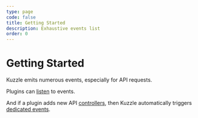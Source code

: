 ```yaml
---
type: page
code: false
title: Getting Started
description: Exhaustive events list
order: 0
---
```


# Getting Started

Kuzzle emits numerous events, especially for API requests.

Plugins can [listen](/core/1/plugins/essentials/) to events.

And if a plugin adds new API [controllers](/core/1/plugins/guides/controllers), then Kuzzle automatically triggers [dedicated events](/core/1/plugins/guides/events/plugin-events).
